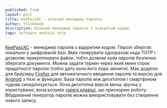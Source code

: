 ```yaml
---
published: true
layout: post
title: KeePassXC - вільний менеджер паролів 
author: think4web
discription: Вільний менеджер паролів з відкритим кодом.
tags: software android totp
---
```


[KeePassXC](https://keepassxc.org/) - менеджер паролів з відкритим кодом. Паролі зберігає локально у шифрованій базі. Вміє генерувати одноразові коди TOTP і дозволяє прикріплювати файли, тобто дозвляє крім паролів безпечно зберігати документи. Можна задати термін через який мине строк придатності паролю (тобто дату коли його пора змінити). Має додаток для браузеру [Firefox](https://addons.mozilla.org/en-US/firefox/addon/keepassxc-browser/) для автоматичного введення паролів та версію для [Android](https://f-droid.org/uk/packages/com.kunzisoft.keepass.libre/) з тією ж функцією. База паролів між десктопом і смартфоном чудова синхронізується. Хоча десктопна версія менш зручна у користуванні, вона розуміє [гарячі клавіші](file:///usr/share/keepassxc/docs/KeePassXC_KeyboardShortcuts.html), що прискорює роботу. Вбудований генератор паролів можна використовувати без створення нового запису. 
